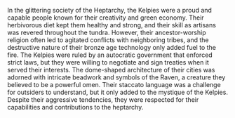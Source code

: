In the glittering society of the Heptarchy, the Kelpies were a proud and capable people known for their creativity and green economy. Their herbivorous diet kept them healthy and strong, and their skill as artisans was revered throughout the tundra. However, their ancestor-worship religion often led to agitated conflicts with neighboring tribes, and the destructive nature of their bronze age technology only added fuel to the fire. The Kelpies were ruled by an autocratic government that enforced strict laws, but they were willing to negotiate and sign treaties when it served their interests. The dome-shaped architecture of their cities was adorned with intricate beadwork and symbols of the Raven, a creature they believed to be a powerful omen. Their staccato language was a challenge for outsiders to understand, but it only added to the mystique of the Kelpies. Despite their aggressive tendencies, they were respected for their capabilities and contributions to the heptarchy.